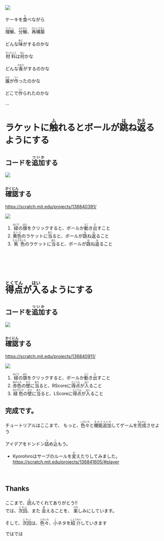![](magic.png)

ケーキを<ruby>食<rt>た</rt></ruby>べながら

<ruby>理解<rt>りかい</rt></ruby>、<ruby>分解<rt>ぶんかい</rt></ruby>、<ruby>再構築<rt>さいこうちく</rt></ruby>

どんな<ruby>味<rt>あじ</rt></ruby>がするのかな

<ruby>材料<rt>ざいりょう</rt></ruby>は<ruby>何<rt>なに</rt></ruby>かな

どんな<ruby>香<rt>かおり</rt></ruby>がするのかな

<ruby>誰<rt>だれ</rt></ruby>が<ruby>作<rt>つく</rt></ruby>ったのかな

どこで<ruby>作<rt>つく</rt></ruby>られたのかな

...



# ラケットに<ruby>触<rt>ふ</rt></ruby>れるとボールが<ruby>跳<rt>は</rt></ruby>ね<ruby>返<rt>かえ</rt></ruby>るようにする

## コードを<ruby>追加<rt>ついか</rt></ruby>する
![](v001.png)

## <ruby>確認<rt>かくにん</rt></ruby>する

https://scratch.mit.edu/projects/136840391/

![](v002.png)
1. <ruby>緑<rt>みどり</rt></ruby>の<ruby>旗<rt>はた</rt></ruby>をクリックすると、ボールか<ruby>動<rt>うご</rt></ruby>き<ruby>出<rt>だ</rt></ruby>すこと
2. <ruby>黄色<rt>きいろ</rt></ruby>のラケットに<ruby>当<rt>あた</rt></ruby>ると、ボールが<ruby>跳<rt>は</rt></ruby>ね<ruby>返<rt>は</rt></ruby>ること
3. <ruby>紫色<rt>むらさきいろ</rt></ruby>のラケットに<ruby>当<rt>あた</rt></ruby>ると、ボールが<ruby>跳<rt>は</rt></ruby>ね<ruby>返<rt>は</rt></ruby>ること

　　
　　
　　
　　

　
# <ruby>得点<rt>とくてん</rt></ruby>が<ruby>入<rt>はい</rt></ruby>るようにする

## コードを<ruby>追加<rt>ついか</rt></ruby>する
![](v003.png)

## <ruby>確認<rt>かくにん</rt></ruby>する
https://scratch.mit.edu/projects/136840911/

![](v004.png)

1. <ruby>緑<rt>みどり</rt></ruby>の<ruby>旗<rt>はた</rt></ruby>をクリックすると、ボールか<ruby>動<rt>うご</rt></ruby>き<ruby>出<rt>だ</rt></ruby>すこと
2. <ruby>赤色<rt>あかいろ</rt></ruby>の<ruby>壁<rt>かべ</rt></ruby>に<ruby>当<rt>あた</rt></ruby>ると、RScoreに<ruby>得点<rt>とくてん</rt></ruby>が<ruby>入<rt>はい</rt></ruby>ること
3. <ruby>緑色<rt>みどりいろ</rt></ruby>の<ruby>壁<rt>かべ</rt></ruby>に<ruby>当<rt>あた</rt></ruby>ると、LScoreに<ruby>得点<rt>とくてん</rt></ruby>が<ruby>入<rt>はい</rt></ruby>ること


## 完成です。

チュートリアルはここまで、
もっと、<ruby>色々<rt>いろいろ</rt></ruby>と<ruby>機能追加<rt>きのうついか</rt></ruby>してゲームを<ruby>完成<rt>かんせい</rt></ruby>させよう

アイデアをドンドン<ruby>詰<rt>つ</rt></ruby>め<ruby>込<rt>こ</rt></ruby>もう。

* Kyorohiroはサーブのルールを<ruby>変<rt>か</rt></ruby>えたりしてみました。
https://scratch.mit.edu/projects/136841605/#player


　
## Thanks
<div>
ここまで、<ruby>読<rt>よ</rt></ruby>んでくれてありがとう!!
</div>

<div>
では、<ruby>次回<rt>じかい</rt><ruby>、また
<ruby>会<rt>あ</rt></ruby>えることを、
<ruby>楽<rt>たの</rt></ruby>しみにしています。
</div>

そして、<ruby>次回<rt>じかい</rt></ruby>は、<ruby>色々<rt>いろいろ</rt></ruby>、<ruby>小<rt>こ</rt></ruby>ネタを<ruby>紹介<rt>しょうかい</rt></ruby>していきます
<div>
ではでは
</div>

